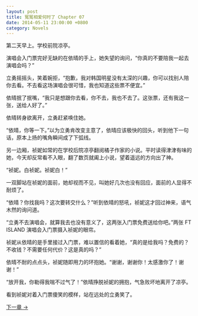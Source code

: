 ```yaml
---
layout: post
title: 冤冤相爱何时了 Chapter 07
date: 2014-05-11 23:00:00 +0800
category: Novels
---
```

第二天早上。学校前院凉亭。

演唱会入门票完好无缺的在依晴的手上，她失望的询问，“你真的不要陪我一起去演唱会吗？”

立勇摇摇头，笑着婉拒，“抱歉，我对韩国明星没有太深的兴趣，你可以找别人陪你去看。不去看这场演唱会很可惜，我也知道这些票不便宜。”

依晴抿了抿嘴，“我只是想跟你去看，你不去，我也不去了。这张票，还有我这一张，送给人好了。”

依晴转身欲离开，立勇赶紧唤住她。

“依晴，你等一下。”以为立勇肯改变主意了，依晴应该极快的回头，听到他下一句话，原本上扬的嘴角瞬间成了下弧线。

另一边厢，祯妮如常的在学校后院凉亭翻阅橘子作家的小说。平时读得津津有味的她，今天却反常看不入眼，翻了数页就阖上小说，望着遥远的方向出了神。

“祯妮。白祯妮。祯妮白！”

一双脚站在祯妮的面前，她却视而不见，叫她好几次也没有回应，面前的人显得不耐烦了。

“依晴？你找我吗？这次要转交什么？”听到依晴的怒吼，祯妮这才回过神来，语气木然的询问道。

“立勇不去演唱会，就算我去也没有意义了，这两张入门票免费送给你吧。”两张 FT ISLAND 演唱会入门票摄入祯妮的眼帘。

祯妮从依晴的是手里接过入门票，难以置信的看着她，“真的是给我吗？免费的？不收钱？不需要任何代价？这是真的吗？”

依晴不耐的点点头，祯妮随即用力的环抱她。“谢谢，谢谢你！太感激你了！谢谢！”

“放开我，你勒得我喘不过气了！”依晴挣脱祯妮的拥抱，气急败坏地离开了凉亭。

看到祯妮对着入门票傻笑的模样，站在远处的立勇笑了。

[下一章 →](/novels/2014/05/12/the-sins-of-love-08.html)
